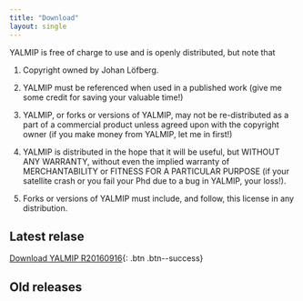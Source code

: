```yaml
---
title: "Download"
layout: single
---
```


YALMIP is free of charge to use and is openly distributed, but note that 

1. Copyright owned by Johan Löfberg.

2. YALMIP must be referenced when used in a published work (give me some credit for saving your valuable time!)
 
3. YALMIP, or forks or versions of YALMIP, may not be re-distributed as a part of a commercial product unless agreed upon with the copyright owner (if you make money from YALMIP, let me in first!)

4. YALMIP is distributed in the hope that it will be useful, but WITHOUT ANY WARRANTY, without even the implied warranty of MERCHANTABILITY or FITNESS FOR A PARTICULAR PURPOSE (if your satellite crash or you fail your Phd due to a bug in YALMIP, your loss!).

5. Forks or versions of YALMIP must include, and follow, this license in any distribution.

## Latest relase

[Download YALMIP R20160916](https://johanlofberg.github.com/yalmip/master.zip){: .btn .btn--success}

## Old releases

